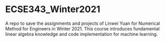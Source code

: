 # ECSE343_Winter2021
A repo to save the assignments and projects of Linwei Yuan for Numerical Method for Engineers in Winter 2021. This course introduces fundamental linear algebra knowledge and code implementation for machine learning.
